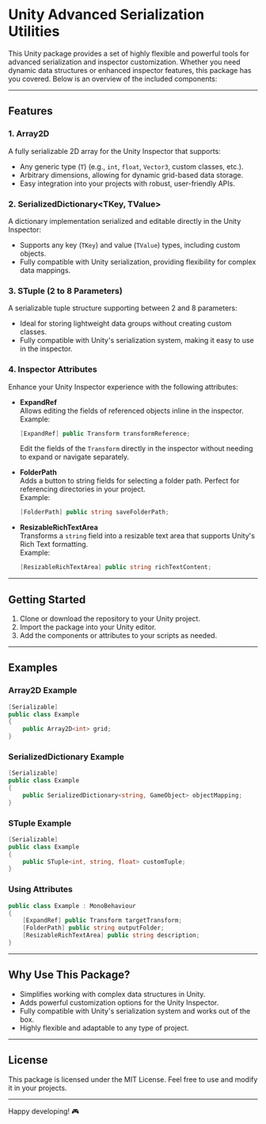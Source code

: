 
# Unity Advanced Serialization Utilities

This Unity package provides a set of highly flexible and powerful tools for advanced serialization and inspector customization. Whether you need dynamic data structures or enhanced inspector features, this package has you covered. Below is an overview of the included components:

---

## Features

### 1. **Array2D<T>**
A fully serializable 2D array for the Unity Inspector that supports:
- Any generic type (`T`) (e.g., `int`, `float`, `Vector3`, custom classes, etc.).
- Arbitrary dimensions, allowing for dynamic grid-based data storage.
- Easy integration into your projects with robust, user-friendly APIs.

### 2. **SerializedDictionary<TKey, TValue>**
A dictionary implementation serialized and editable directly in the Unity Inspector:
- Supports any key (`TKey`) and value (`TValue`) types, including custom objects.
- Fully compatible with Unity serialization, providing flexibility for complex data mappings.

### 3. **STuple (2 to 8 Parameters)**
A serializable tuple structure supporting between 2 and 8 parameters:
- Ideal for storing lightweight data groups without creating custom classes.
- Fully compatible with Unity's serialization system, making it easy to use in the inspector.

### 4. **Inspector Attributes**
Enhance your Unity Inspector experience with the following attributes:
- **ExpandRef**  
  Allows editing the fields of referenced objects inline in the inspector.  
  Example:
  ```csharp
  [ExpandRef] public Transform transformReference;
  ```
  Edit the fields of the `Transform` directly in the inspector without needing to expand or navigate separately.

- **FolderPath**  
  Adds a button to string fields for selecting a folder path. Perfect for referencing directories in your project.  
  Example:
  ```csharp
  [FolderPath] public string saveFolderPath;
  ```

- **ResizableRichTextArea**  
  Transforms a `string` field into a resizable text area that supports Unity's Rich Text formatting.  
  Example:
  ```csharp
  [ResizableRichTextArea] public string richTextContent;

---

## Getting Started

1. Clone or download the repository to your Unity project.
2. Import the package into your Unity editor.
3. Add the components or attributes to your scripts as needed.

---

## Examples

### Array2D Example
```csharp
[Serializable]
public class Example
{
    public Array2D<int> grid;
}
```

### SerializedDictionary Example
```csharp
[Serializable]
public class Example
{
    public SerializedDictionary<string, GameObject> objectMapping;
}
```

### STuple Example
```csharp
[Serializable]
public class Example
{
    public STuple<int, string, float> customTuple;
}
```

### Using Attributes
```csharp
public class Example : MonoBehaviour
{
    [ExpandRef] public Transform targetTransform;
    [FolderPath] public string outputFolder;
    [ResizableRichTextArea] public string description;
}
```

---

## Why Use This Package?

- Simplifies working with complex data structures in Unity.
- Adds powerful customization options for the Unity Inspector.
- Fully compatible with Unity's serialization system and works out of the box.
- Highly flexible and adaptable to any type of project.

---

## License

This package is licensed under the MIT License. Feel free to use and modify it in your projects.

---

Happy developing! 🎮
```
